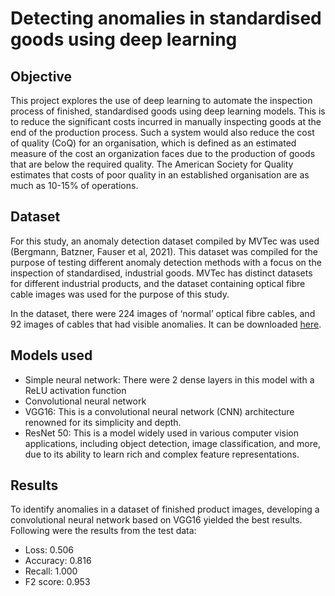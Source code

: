 # Detecting anomalies in standardised goods using deep learning

## Objective
This project explores the use of deep learning to automate the inspection process of finished, standardised goods using deep learning models. This is to reduce the significant costs incurred in manually inspecting goods at the end of the production process. Such a system would also reduce the cost of quality (CoQ) for an organisation, which is defined as an estimated measure of the cost an organization faces due to the production of goods that are below the required quality. The American Society for Quality estimates that costs of poor quality in an established organisation are as much as 10-15% of operations.

## Dataset
For this study, an anomaly detection dataset compiled by MVTec was used (Bergmann, Batzner, Fauser et al, 2021). This dataset was compiled for the purpose of testing different anomaly detection methods with a focus on the inspection of standardised, industrial goods. MVTec has distinct datasets for different industrial products, and the dataset containing optical fibre cable images was used for the purpose of this study. 

In the dataset, there were 224 images of ‘normal’ optical fibre cables, and 92 images of cables that had visible anomalies. It can be downloaded [here](https://www.mvtec.com/company/research/datasets/mvtec-ad).

## Models used
- Simple neural network: There were 2 dense layers in this model with a ReLU activation function
- Convolutional neural network
- VGG16: This is a convolutional neural network (CNN) architecture renowned for its simplicity and depth.
- ResNet 50: This is a model widely used in various computer vision applications, including object detection, image classification, and more, due to its ability to learn rich and complex feature representations.

## Results
To identify anomalies in a dataset of finished product images, developing a convolutional neural network based on VGG16 yielded the best results. Following were the results from the test data:
- Loss: 0.506
- Accuracy: 0.816
- Recall: 1.000
- F2 score: 0.953
